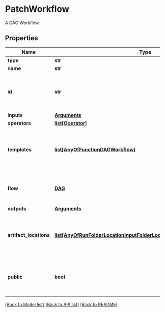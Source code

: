 # PatchWorkflow

A DAG Workflow.
## Properties
Name | Type | Description | Notes
------------ | ------------- | ------------- | -------------
**type** | **str** |  | 
**name** | **str** |  | 
**id** | **str** |  | [optional] [default to '9c1692f8-d8c3-43df-9704-bb529f9aebb8']
**inputs** | [**Arguments**](Arguments.md) |  | [optional] 
**operators** | [**list[Operator]**](Operator.md) |  | 
**templates** | [**list[AnyOfFunctionDAGWorkflow]**](AnyOfFunctionDAGWorkflow.md) | A list of templates. Templates can be Function, DAG or a Workflow. | 
**flow** | [**DAG**](DAG.md) | A list of tasks to create a DAG workflow. | 
**outputs** | [**Arguments**](Arguments.md) |  | [optional] 
**artifact_locations** | [**list[AnyOfRunFolderLocationInputFolderLocationHTTPLocationS3Location]**](AnyOfRunFolderLocationInputFolderLocationHTTPLocationS3Location.md) | A list of artifact locations which can be used by flow objects. | [optional] 
**public** | **bool** | A boolean indicator of whether workflow is public or not | 

[[Back to Model list]](../README.md#documentation-for-models) [[Back to API list]](../README.md#documentation-for-api-endpoints) [[Back to README]](../README.md)


